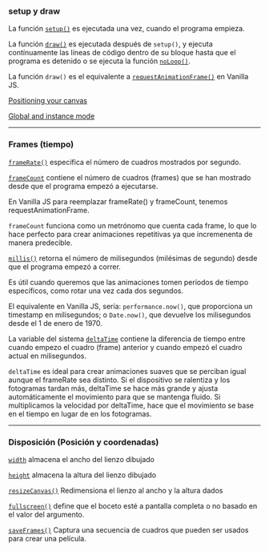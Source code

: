 ### setup y draw

La función [`setup()`](https://p5js.org/reference/p5/setup/) es ejecutada una vez, cuando el programa empieza. 

La función [`draw()`](https://p5js.org/reference/p5/draw/) es ejecutada después de `setup()`, y ejecuta contínuamente las líneas de código dentro de su bloque hasta que el programa es detenido o se ejecuta la función [`noLoop()`](https://p5js.org/reference/p5.Score/noLoop/).

La función `draw()` es el equivalente a [`requestAnimationFrame()`](https://developer.mozilla.org/en-US/docs/Web/API/Window/requestAnimationFrame) en Vanilla JS.

[Positioning your canvas](https://github.com/processing/p5.js/wiki/Positioning-your-canvas)

[Global and instance mode](https://github.com/processing/p5.js/wiki/Global-and-instance-mode)

---

### Frames (tiempo)

[`frameRate()`](https://p5js.org/reference/p5/frameRate/) especifica el número de cuadros mostrados por segundo.

[`frameCount`](https://p5js.org/reference/p5/frameCount/) contiene el número de cuadros (frames) que se han mostrado desde que el programa empezó a ejecutarse.

En Vanilla JS para reemplazar frameRate() y frameCount, tenemos requestAnimationFrame.

`frameCount` funciona como un metrónomo que cuenta cada frame, lo que lo hace perfecto para crear animaciones repetitivas ya que incremenenta de manera predecible. 

[`millis()`](https://p5js.org/reference/p5/millis/) retorna el número de milisegundos (milésimas de segundo) desde que el programa empezó a correr.

Es útil cuando queremos que las animaciones tomen períodos de tiempo específicos, como rotar una vez cada dos segundos.

El equivalente en Vanilla JS, sería: `performance.now()`, que proporciona un timestamp en milisegundos; o `Date.now()`, que devuelve los milisegundos desde el 1 de enero de 1970.

La variable del sistema [`deltaTime`](https://p5js.org/reference/p5/deltaTime/) contiene la diferencia de tiempo entre cuando empezo el cuadro (frame) anterior y cuando empezó el cuadro actual en milisegundos.

`deltaTime` es ideal para crear animaciones suaves que se perciban igual aunque el frameRate sea distinto. Si el dispositivo se ralentiza y los fotogramas tardan más, deltaTime se hace más grande y ajusta automáticamente el movimiento para que se mantenga fluido. Si multiplicamos la velocidad por deltaTime, hace que el movimiento se base en el tiempo en lugar de en los fotogramas.

---

### Disposición (Posición y coordenadas)

[`width`](https://p5js.org/reference/p5/width/) almacena el ancho del lienzo dibujado

[`height`](https://p5js.org/reference/p5/height/) almacena la altura del lienzo dibujado

[`resizeCanvas()`](https://p5js.org/reference/p5/resizeCanvas/) Redimensiona el lienzo al ancho y la altura dados

[`fullscreen()`](https://p5js.org/reference/p5/fullscreen/) define que el boceto esté a pantalla completa o no basado en el valor del argumento.

[`saveFrames()`](https://p5js.org/reference/p5/saveFrames/) Captura una secuencia de cuadros que pueden ser usados para crear una película.
